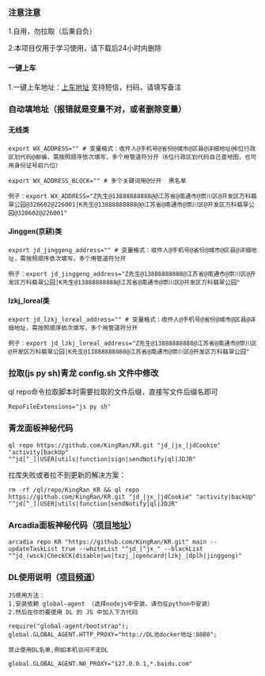 ### 注意注意

1.自用，勿拉取（后果自负）

2.本项目仅用于学习使用，请下载后24小时内删除

#### 一键上车

1.一键上车地址：[上车地址](http://pro.kingran.cf/) 支持短信，扫码，请填写备注

### 自动填地址（报错就是变量不对，或者删除变量）

#### 无线类
```
export WX_ADDRESS="" # 变量格式：收件人@手机号@省份@城市@区县@详细地址@6位行政区划代码@邮编，需按照顺序依次填写，多个用管道符分开（6位行政区划代码自己查地图，也可用身份证号前六位）

export WX_ADDRESS_BLOCK="" # 多个关键词用@分开  黑名单

例子：export WX_ADDRESS="Z先生@13888888888@@江苏省@南通市@崇川区@开发区万科翡翠公园@320602@226001|K先生@13888888888@@江苏省@南通市@崇川区@开发区万科翡翠公园@320602@226001"
```

#### Jinggen(京耕)类
```
export jd_jinggeng_address="" # 变量格式：收件人@手机号@省份@城市@区县@详细地址，需按照顺序依次填写，多个用管道符分开

例子：export jd_jinggeng_address="Z先生@13888888888@江苏省@南通市@崇川区@开发区万科翡翠公园|K先生@13888888888@江苏省@南通市@崇川区@开发区万科翡翠公园"
```

#### lzkj_loreal类
```
export jd_lzkj_loreal_address="" # 变量格式：收件人@手机号@省份@城市@区县@详细地址，需按照顺序依次填写，多个用管道符分开

例子：export jd_lzkj_loreal_address="Z先生@13888888888@江苏省@南通市@崇川区@开发区万科翡翠公园|K先生@13888888888@江苏省@南通市@崇川区@开发区万科翡翠公园"
```

### 拉取(js py sh)青龙 config.sh 文件中修改

ql repo命令拉取脚本时需要拉取的文件后缀，直接写文件后缀名即可
```
RepoFileExtensions="js py sh"
```

### 青龙面板神秘代码
```
ql repo https://github.com/KingRan/KR.git "jd_|jx_|jdCookie" "activity|backUp" "^jd[^_]|USER|utils|function|sign|sendNotify|ql|JDJR"
```

拉库失败或者拉不到更新的解决方案：
```
rm -rf /ql/repo/KingRan_KR && ql repo https://github.com/KingRan/KR.git "jd_|jx_|jdCookie" "activity|backUp" "^jd[^_]|USER|utils|function|sendNotify|ql|JDJR"
```

### Arcadia面板神秘代码（[项目地址](https://arcadia.cool)）
```
arcadia repo KR "https://github.com/KingRan/KR.git" main --updateTaskList true --whiteList "^jd_|^jx_" --blackList "^jd_(wsck|CheckCK|disable|wx|txzj_|opencard|lzkj_|dplh|jinggeng)"
```

### DL使用说明（[项目频道](https://t.me/autoProxyPool)）
```
JS使用方法：
1.安装依赖 global-agent （选择nodejs中安装，请勿在python中安装）
2.然后在你的要使用 DL 的 JS 中加入下方代码

require("global-agent/bootstrap");
global.GLOBAL_AGENT.HTTP_PROXY="http://DL池docker地址:8080";

禁止使用DL名单,例如本机访问不走DL 

global.GLOBAL_AGENT.NO_PROXY="127.0.0.1,*.baidu.com"
```



